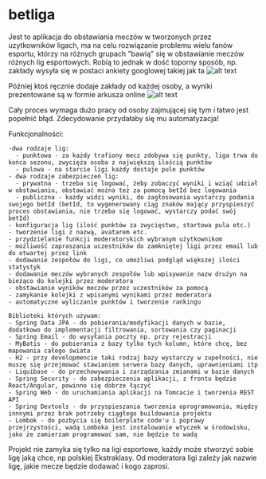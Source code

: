 # betliga
Jest to aplikacja do obstawiania meczów w tworzonych przez uzytkowników ligach, ma na celu rozwiązanie problemu wielu fanów esportu, którzy na różnych grupach "bawią" się w obstawianie meczów różnych lig esportowych. Robią to jednak w dość toporny sposób, np. zakłady wysyła się w postaci ankiety googlowej takiej jak ta 
![alt text](https://scontent-ams3-1.xx.fbcdn.net/v/t34.0-12/20371044_1625835537458045_1435834464_n.png?oh=b23b1a887b07b7e84de8447a193fccfc&oe=59793264)

Później ktoś ręcznie dodaje zakłady od każdej osoby, a wyniki prezentowane są w formie arkusza online 
![alt text](https://scontent-ams3-1.xx.fbcdn.net/v/t34.0-12/20427640_1625836840791248_1705407109_n.png?oh=d62f80ee5626bc2c762c350ff534931f&oe=597A78E1)

Cały proces wymaga dużo pracy od osoby zajmującej się tym i łatwo jest popełnić błąd. Zdecydowanie przydałaby się mu automatyzacja!

Funkcjonalności:
  
    -dwa rodzaje lig: 
      - punktowa - za każdy trafiony mecz zdobywa się punkty, liga trwa do końca sezonu, zwycięża osoba z największą ilością punktów 
      - pulowa - na starcie ligi każdy dostaje pule punktów
    - dwa rodzaje zabezpieczeń lig:
      - prywatna - trzeba się logować, żeby zobaczyć wyniki i wziąć udział w obstawianiu, obstawiać można też za pomocą betId bez logowania
      - publiczna - każdy widzi wyniki, do zagłosowania wystarczy podania swojego betId (betId, to wygenerowany ciąg znaków mający przyspieszyć proces obstawiania, nie trzeba się logować, wystarczy podać swój betId)
    - konfiguracja lig (ilość punktów za zwycięstwo, startowa pula etc.)
    - tworzenie ligi z nazwą, avatarem etc.
    - przydzielanie funkcji moderatorskich wybranym użytkownikom
    - możliwość zapraszania uczestników do zamkniętej ligi przez email lub do otwartej przez link
    - dodawanie zespołów do ligi, co umożliwi podgląd większej ilości statystyk
    - dodawanie meczów wybranych zespołów lub wpisywanie nazw drużyn na bieżąco do kolejki przez moderatora 
    - obstawianie wyników meczów przez uczestników za pomocą 
    - zamykanie kolejki z wpisanymi wynikami przez moderatora
    - automatyczne wyliczanie punktów i tworzenie rankingu
    
    Biblioteki których używam:
    - Spring Data JPA - do pobierania/modyfikacji danych w bazie, dodatkowo do implementacji filtrowania, sortowania czy paginacji
    - Spring Email - do wysyłania poczty np. przy rejestracji
    - MyBatis - do pobierania z bazy tylko tych kolumn, które chcę, bez mapowania całego świata
    - H2 - przy developmencie taki rodzaj bazy wystarczy w zupełności, nie muszę się przejmować stawianiem serwera bazy danych, uprawnieniami itp
    - Liquibase - do przechowywania i zarządzania zmianami w bazie danych
    - Spring Security - do zabezpieczenia aplikacji, z frontu będzie React/Angular, powinno się dobrze łączyć
    - Spring Web - do uruchamiania aplikacji na Tomcacie i tworzenia REST API
    - Spring Devtools - do przyspieszania tworzenia oprogramowania, między innnymi przez brak potrzeby ciągłego buildowania projektu
    - Lombok - do pozbycia się boilerplate code'u i poprawy przejrzystości, wadą Lomboka jest instalowanie wtyczek w środowisku, jako że zamierzam programować sam, nie będzie to wadą


Projekt nie zamyka się tylko na ligi esportowe, każdy może stworzyć sobie ligę jaką chce, np polskiej Ekstraklasy. Od moderatora ligi zależy jak nazwie ligę, jakie mecze będzie dodawać i kogo zaprosi.
